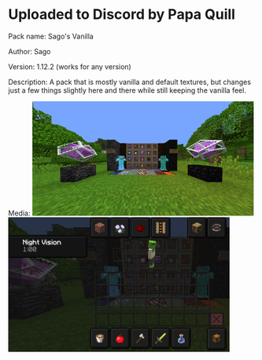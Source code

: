 # Uploaded to Discord by Papa Quill

Pack name: Sago's Vanilla

Author: Sago

Version: 1.12.2 (works for any version)

Description: A pack that is mostly vanilla and default textures, but changes just a few things slightly here and there while still keeping the vanilla feel.

Media:
![image](image.png)
![image](image1.png)